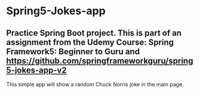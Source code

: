 # Spring5-Jokes-app
Practice Spring Boot project. This is part of an assignment from the Udemy Course: Spring Framework5: Beginner to Guru and https://github.com/springframeworkguru/spring5-jokes-app-v2
---
This simple app will show a random Chuck Norris joke in the main page.

